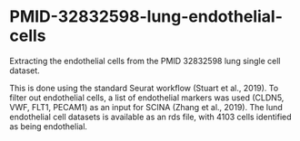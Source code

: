 # PMID-32832598-lung-endothelial-cells
Extracting the endothelial cells from the PMID 32832598 lung single cell dataset.

This is done using the standard Seurat workflow (Stuart et al., 2019). To filter out endothelial cells, a list of endothelial markers was used (CLDN5, VWF, FLT1, PECAM1) as an input for SCINA (Zhang et al., 2019). The lund endothelial cell datasets is available as an rds file, with 4103 cells identified as being endothelial.
